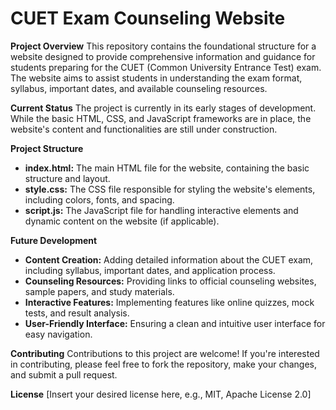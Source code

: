 # CUET Exam Counseling Website

**Project Overview**
This repository contains the foundational structure for a website designed to provide comprehensive information and guidance for students preparing for the CUET (Common University Entrance Test) exam. The website aims to assist students in understanding the exam format, syllabus, important dates, and available counseling resources.

**Current Status**
The project is currently in its early stages of development. While the basic HTML, CSS, and JavaScript frameworks are in place, the website's content and functionalities are still under construction.

**Project Structure**
* **index.html:** The main HTML file for the website, containing the basic structure and layout.
* **style.css:** The CSS file responsible for styling the website's elements, including colors, fonts, and spacing.
* **script.js:** The JavaScript file for handling interactive elements and dynamic content on the website (if applicable).

**Future Development**
* **Content Creation:** Adding detailed information about the CUET exam, including syllabus, important dates, and application process.
* **Counseling Resources:** Providing links to official counseling websites, sample papers, and study materials.
* **Interactive Features:** Implementing features like online quizzes, mock tests, and result analysis.
* **User-Friendly Interface:** Ensuring a clean and intuitive user interface for easy navigation.

**Contributing**
Contributions to this project are welcome! If you're interested in contributing, please feel free to fork the repository, make your changes, and submit a pull request.

**License**
[Insert your desired license here, e.g., MIT, Apache License 2.0]
